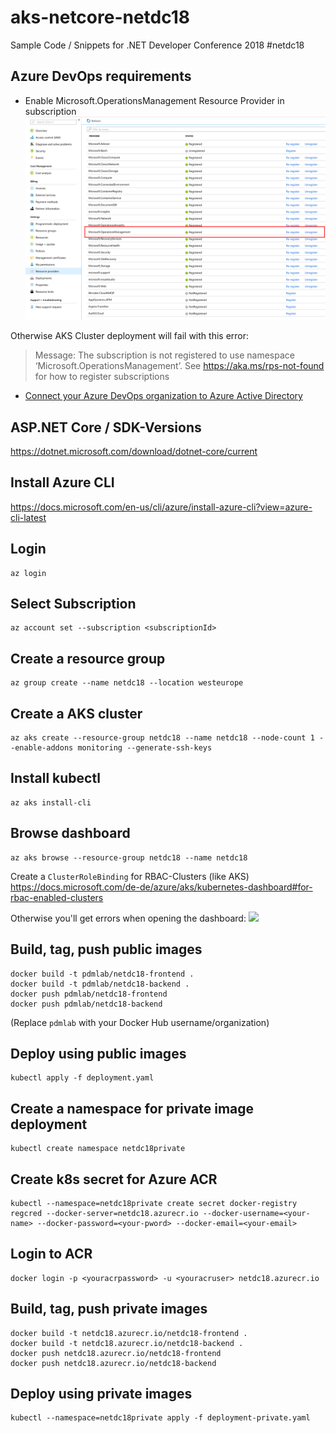 # aks-netcore-netdc18
Sample Code / Snippets for .NET Developer Conference 2018 #netdc18

## Azure DevOps requirements
- Enable Microsoft.OperationsManagement Resource Provider in subscription
![](SubscriptionOperationsManagement.png)

Otherwise AKS Cluster deployment will fail with this error:
> Message: The subscription is not registered to use namespace ‘Microsoft.OperationsManagement’. See https://aka.ms/rps-not-found for how to register subscriptions

- [Connect your Azure DevOps organization to Azure Active Directory](https://docs.microsoft.com/en-us/azure/devops/organizations/accounts/connect-organization-to-azure-ad?view=vsts&tabs=new-nav#connect-your-organization-to-your-azure-ad)

## ASP.NET Core / SDK-Versions
https://dotnet.microsoft.com/download/dotnet-core/current

## Install Azure CLI
https://docs.microsoft.com/en-us/cli/azure/install-azure-cli?view=azure-cli-latest

## Login
```
az login
```

## Select Subscription
```
az account set --subscription <subscriptionId>
```

## Create a resource group
```
az group create --name netdc18 --location westeurope
```

## Create a AKS cluster
```
az aks create --resource-group netdc18 --name netdc18 --node-count 1 --enable-addons monitoring --generate-ssh-keys
```

## Install kubectl
```
az aks install-cli
```

## Browse dashboard
```
az aks browse --resource-group netdc18 --name netdc18
```

Create a `ClusterRoleBinding` for RBAC-Clusters (like AKS)
https://docs.microsoft.com/de-de/azure/aks/kubernetes-dashboard#for-rbac-enabled-clusters

Otherwise you'll get errors when opening the dashboard:
![](dashboard-rbac.png)

## Build, tag, push public images
```
docker build -t pdmlab/netdc18-frontend .
docker build -t pdmlab/netdc18-backend .
docker push pdmlab/netdc18-frontend
docker push pdmlab/netdc18-backend
```

(Replace `pdmlab` with your Docker Hub username/organization)

## Deploy using public images
```
kubectl apply -f deployment.yaml
```

## Create a namespace for private image deployment
```
kubectl create namespace netdc18private
```

## Create k8s secret for Azure ACR
```
kubectl --namespace=netdc18private create secret docker-registry regcred --docker-server=netdc18.azurecr.io --docker-username=<your-name> --docker-password=<your-pword> --docker-email=<your-email>
```

## Login to ACR
```
docker login -p <youracrpassword> -u <youracruser> netdc18.azurecr.io
```

## Build, tag, push private images
```
docker build -t netdc18.azurecr.io/netdc18-frontend .
docker build -t netdc18.azurecr.io/netdc18-backend .
docker push netdc18.azurecr.io/netdc18-frontend
docker push netdc18.azurecr.io/netdc18-backend
```

## Deploy using private images
```
kubectl --namespace=netdc18private apply -f deployment-private.yaml
```

